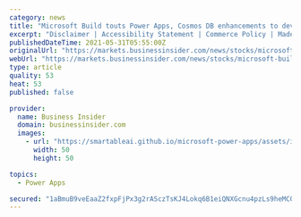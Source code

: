 ```yaml
---
category: news
title: "Microsoft Build touts Power Apps, Cosmos DB enhancements to develop code faster"
excerpt: "Disclaimer | Accessibility Statement | Commerce Policy | Made In NYC | Stock quotes by finanzen.net Microsoft emphasized speed and ease of development in announcements for Power Apps, Power BI ..."
publishedDateTime: 2021-05-31T05:55:00Z
originalUrl: "https://markets.businessinsider.com/news/stocks/microsoft-build-touts-power-apps--cosmos-db-enhancements-to-develop-code-faster-10189341"
webUrl: "https://markets.businessinsider.com/news/stocks/microsoft-build-touts-power-apps--cosmos-db-enhancements-to-develop-code-faster-10189341"
type: article
quality: 53
heat: 53
published: false

provider:
  name: Business Insider
  domain: businessinsider.com
  images:
    - url: "https://smartableai.github.io/microsoft-power-apps/assets/images/organizations/businessinsider.com-50x50.jpg"
      width: 50
      height: 50

topics:
  - Power Apps

secured: "1aBmuB9veEaaZ2fxpFjPx3g2rASczTsKJ4Lokq6B1eiQNXGcnu4pzLs9heMCQreCrX+x105c3IrB1agiYWfALdT0zXMKPq5fuaEpRKdQ1/gprngOAd8vIMMyUzGAMfpOkcXKNyFBVFvn6xSbiMiA50wlQnj/9Zpdp7ljdWolo9U9ACzBIdQwOoQhvq0bMtTma8jJIho2u4XlmyH6bc2e17YLBMqJrgHi72AlGxKv17lhfs0XpGw2i8J06xy6UkU2UXOACbFuw5sF1KoFholgTRCAREDyqLY7wrgySSPIdrZxIMt4cYFuT8Oq5cSO6okPApNP136viuaBkmt7IrOpTrifxr74nqpGQVTMQMq3r4s=;dk2YKms4G26Gk7soGokXhA=="
---
```


